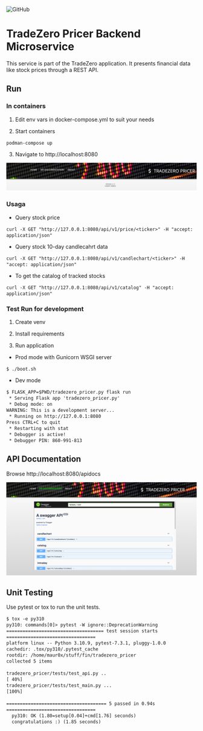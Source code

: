 ![GitHub](https://img.shields.io/github/license/mauroseb/tradezero-pricer)

# TradeZero Pricer Backend Microservice

This service is part of the TradeZero application.
It presents financial data like stock prices through a REST API.

## Run

### In containers

1. Edit env vars in docker-compose.yml to suit your needs

2. Start containers
```
podman-compose up
```
3. Navigate to http://localhost:8080

![tradezero-pricer-1](images/tradezero-pricer-1.png)


### Usaga

 * Query stock price
```
curl -X GET "http://127.0.0.1:8080/api/v1/price/<ticker>" -H "accept: application/json"
```

 * Query stock 10-day candlecahrt data
```
curl -X GET "http://127.0.0.1:8080/api/v1/candlechart/<ticker>" -H "accept: application/json"
```

 * To get the catalog of tracked stocks
```
curl -X GET "http://127.0.0.1:8080/api/v1/catalog" -H "accept: application/json"
```

### Test Run for development

1. Create venv

2. Install requirements

3. Run application

 - Prod mode with Gunicorn WSGI server
```
$ ./boot.sh
```
 - Dev mode
```
$ FLASK_APP=$PWD/tradezero_pricer.py flask run
 * Serving Flask app 'tradezero_pricer.py'
 * Debug mode: on
WARNING: This is a development server...
 * Running on http://127.0.0.1:8080
Press CTRL+C to quit
 * Restarting with stat
 * Debugger is active!
 * Debugger PIN: 860-991-813
```

## API Documentation

Browse http://localhost:8080/apidocs

![tradezero-pricer-2](images/tradezero-pricer-2.png)


## Unit Testing

Use pytest or tox to run the unit tests.


```
$ tox -e py310
py310: commands[0]> pytest -W ignore::DeprecationWarning
==================================== test session starts =================================
platform linux -- Python 3.10.9, pytest-7.3.1, pluggy-1.0.0
cachedir: .tox/py310/.pytest_cache
rootdir: /home/maur0x/stuff/fin/tradezero_pricer
collected 5 items

tradezero_pricer/tests/test_api.py ..                                                                                                              [ 40%]
tradezero_pricer/tests/test_main.py ...                                                                                                            [100%]

===================================== 5 passed in 0.94s =================================
  py310: OK (1.80=setup[0.04]+cmd[1.76] seconds)
  congratulations :) (1.85 seconds)

```

